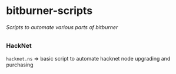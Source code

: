 # bitburner-scripts
###### Scripts to automate various parts of bitburner 


### HackNet

``hacknet.ns`` => basic script to automate hacknet node upgrading and purchasing 

